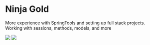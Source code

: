 # Ninja Gold

More experience with SpringTools and setting up full stack projects.
Working with sessions, methods, models, and more

![](https://github.com/lisabroadhead/JAVA-coding-dojo/blob/main/springProjects/com.codingdojo.ninjaGold2/Screen%20Shot%202022-04-11%20at%2010.58.52%20AM.png)
![](https://github.com/lisabroadhead/JAVA-coding-dojo/blob/main/springProjects/com.codingdojo.ninjaGold2/Screen%20Shot%202022-04-11%20at%2010.59.06%20AM.png)

